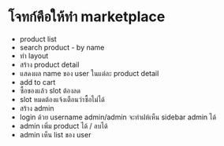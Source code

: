 # โจทก์คือให้ทำ marketplace
- product list
- search product - by name 
- ทำ layout
- สร้าง product detail
- แสดงผล name ของ user ในแต่ละ product detail
- add to cart
- ซื้อของแล้ว slot ต้องลด
- slot หมดต้องแจ้งเตือนว่าซื้อไม่ได้
- สร้าง admin 
- login ด้วย username admin/admin จะทำฝห้เห็น sidebar admin ได้
- admin เพิ่ม product ได้ / ลบได้
- admin เห็น list ของ user